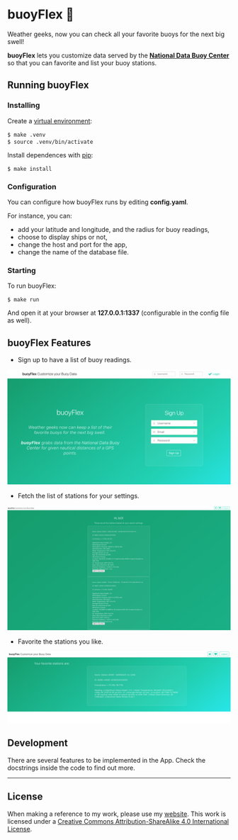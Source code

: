 # buoyFlex 🐳

Weather geeks, now you can check all your favorite buoys for the next big swell!

**buoyFlex** lets you customize data served by the **[National Data Buoy Center](http://www.ndbc.noaa.gov/)** so that you can favorite and list your buoy stations.


## Running buoyFlex

### Installing

Create a [virtual environment](https://virtualenv.pypa.io/en/stable/):

```
$ make .venv
$ source .venv/bin/activate
```

Install dependences with [pip](https://pip.pypa.io/en/stable/installing/):

```
$ make install
```

### Configuration

You can configure how buoyFlex runs by editing **config.yaml**.

For instance, you can:

* add your latitude and longitude, and the radius for buoy readings,
* choose to display ships or not,
* change the host and port for the app,
* change the name of the database file.

### Starting

To run buoyFlex:

```
$ make run
```

And open it at your browser at **127.0.0.1:1337** (configurable in the config file as well).


## buoyFlex Features

* Sign up to have a list of buoy readings.

![](./imgs/main.png)

* Fetch the list of stations for your settings.

![](./imgs/stations.png)


* Favorite the stations you like.

![](./imgs/favorites.png)




## Development

There are several features to be implemented in the App. Check the docstrings inside the code to find out more.


----


## License

When making a reference to my work, please use my [website](http://bt3gl.github.io/index.html).
This work is licensed under a [Creative Commons Attribution-ShareAlike 4.0 International License](http://creativecommons.org/licenses/by-sa/4.0/).


